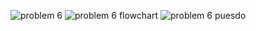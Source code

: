 ![problem 6](https://github.com/user-attachments/assets/73056b0e-1068-40a0-b8c5-428c93e47974)
![problem 6 flowchart](https://github.com/user-attachments/assets/6e12bd76-719e-4f2d-a25f-d51f26fb1f83)
![problem 6 puesdo](https://github.com/user-attachments/assets/565d4f85-2eb0-4ba8-9b19-63ab6f29c943)

